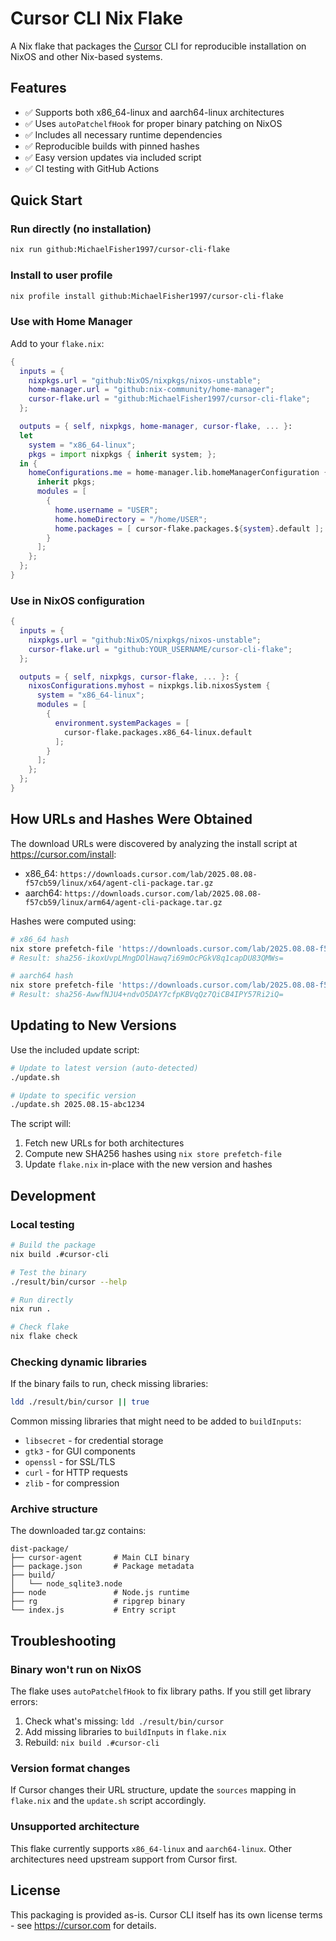 # Cursor CLI Nix Flake

A Nix flake that packages the [Cursor](https://cursor.com) CLI for reproducible installation on NixOS and other Nix-based systems.

## Features

- ✅ Supports both x86_64-linux and aarch64-linux architectures
- ✅ Uses `autoPatchelfHook` for proper binary patching on NixOS  
- ✅ Includes all necessary runtime dependencies
- ✅ Reproducible builds with pinned hashes
- ✅ Easy version updates via included script
- ✅ CI testing with GitHub Actions

## Quick Start

### Run directly (no installation)

```bash
nix run github:MichaelFisher1997/cursor-cli-flake
```

### Install to user profile

```bash
nix profile install github:MichaelFisher1997/cursor-cli-flake
```

### Use with Home Manager

Add to your `flake.nix`:

```nix
{
  inputs = {
    nixpkgs.url = "github:NixOS/nixpkgs/nixos-unstable";
    home-manager.url = "github:nix-community/home-manager";
    cursor-flake.url = "github:MichaelFisher1997/cursor-cli-flake";
  };

  outputs = { self, nixpkgs, home-manager, cursor-flake, ... }:
  let
    system = "x86_64-linux";
    pkgs = import nixpkgs { inherit system; };
  in {
    homeConfigurations.me = home-manager.lib.homeManagerConfiguration {
      inherit pkgs;
      modules = [
        {
          home.username = "USER";
          home.homeDirectory = "/home/USER";
          home.packages = [ cursor-flake.packages.${system}.default ];
        }
      ];
    };
  };
}
```

### Use in NixOS configuration

```nix
{
  inputs = {
    nixpkgs.url = "github:NixOS/nixpkgs/nixos-unstable";
    cursor-flake.url = "github:YOUR_USERNAME/cursor-cli-flake";
  };

  outputs = { self, nixpkgs, cursor-flake, ... }: {
    nixosConfigurations.myhost = nixpkgs.lib.nixosSystem {
      system = "x86_64-linux";
      modules = [
        {
          environment.systemPackages = [
            cursor-flake.packages.x86_64-linux.default
          ];
        }
      ];
    };
  };
}
```

## How URLs and Hashes Were Obtained

The download URLs were discovered by analyzing the install script at https://cursor.com/install:

- x86_64: `https://downloads.cursor.com/lab/2025.08.08-f57cb59/linux/x64/agent-cli-package.tar.gz`
- aarch64: `https://downloads.cursor.com/lab/2025.08.08-f57cb59/linux/arm64/agent-cli-package.tar.gz`

Hashes were computed using:

```bash
# x86_64 hash
nix store prefetch-file 'https://downloads.cursor.com/lab/2025.08.08-f57cb59/linux/x64/agent-cli-package.tar.gz' --hash-type sha256
# Result: sha256-ikoxUvpLMngDOlHawq7i69mOcPGkV8q1capDU83QMWs=

# aarch64 hash  
nix store prefetch-file 'https://downloads.cursor.com/lab/2025.08.08-f57cb59/linux/arm64/agent-cli-package.tar.gz' --hash-type sha256
# Result: sha256-AwwfNJU4+ndvO5DAY7cfpKBVqQz7QiCB4IPY57Ri2iQ=
```

## Updating to New Versions

Use the included update script:

```bash
# Update to latest version (auto-detected)
./update.sh

# Update to specific version
./update.sh 2025.08.15-abc1234
```

The script will:
1. Fetch new URLs for both architectures
2. Compute new SHA256 hashes using `nix store prefetch-file`
3. Update `flake.nix` in-place with the new version and hashes

## Development

### Local testing

```bash
# Build the package
nix build .#cursor-cli

# Test the binary
./result/bin/cursor --help

# Run directly
nix run .

# Check flake
nix flake check
```

### Checking dynamic libraries

If the binary fails to run, check missing libraries:

```bash
ldd ./result/bin/cursor || true
```

Common missing libraries that might need to be added to `buildInputs`:
- `libsecret` - for credential storage
- `gtk3` - for GUI components
- `openssl` - for SSL/TLS
- `curl` - for HTTP requests
- `zlib` - for compression

### Archive structure

The downloaded tar.gz contains:
```
dist-package/
├── cursor-agent       # Main CLI binary  
├── package.json       # Package metadata
├── build/
│   └── node_sqlite3.node
├── node               # Node.js runtime
├── rg                 # ripgrep binary
└── index.js           # Entry script
```

## Troubleshooting

### Binary won't run on NixOS
The flake uses `autoPatchelfHook` to fix library paths. If you still get library errors:

1. Check what's missing: `ldd ./result/bin/cursor`
2. Add missing libraries to `buildInputs` in `flake.nix`
3. Rebuild: `nix build .#cursor-cli`

### Version format changes
If Cursor changes their URL structure, update the `sources` mapping in `flake.nix` and the `update.sh` script accordingly.

### Unsupported architecture
This flake currently supports `x86_64-linux` and `aarch64-linux`. Other architectures need upstream support from Cursor first.

## License

This packaging is provided as-is. Cursor CLI itself has its own license terms - see https://cursor.com for details.
